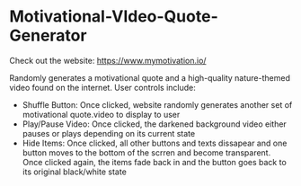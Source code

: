 # Motivational-VIdeo-Quote-Generator

Check out the website: https://www.mymotivation.io/

Randomly generates a motivational quote and a high-quality nature-themed video found on the internet. User controls include:
* Shuffle Button: Once clicked, website randomly generates another set of motivational quote.video to display to user
* Play/Pause Video: Once clicked, the darkened background video either pauses or plays depending on its current state
* Hide Items: Once clicked, all other buttons and texts dissapear and one button moves to the bottom of the scrren and become transparent. Once clicked again, the items fade back in and the button goes back to its original black/white state
